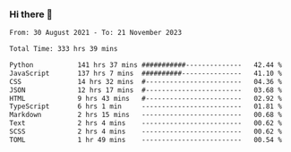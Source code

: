 ### Hi there 👋

<!--
**dominoto/dominoto** is a ✨ _special_ ✨ repository because its `README.md` (this file) appears on your GitHub profile.

Here are some ideas to get you started:

- 🔭 I’m currently working on ...
- 🌱 I’m currently learning ...
- 👯 I’m looking to collaborate on ...
- 🤔 I’m looking for help with ...
- 💬 Ask me about ...
- 📫 How to reach me: ...
- 😄 Pronouns: ...
- ⚡ Fun fact: ...
-->
<!--START_SECTION:waka-->

```txt
From: 30 August 2021 - To: 21 November 2023

Total Time: 333 hrs 39 mins

Python           141 hrs 37 mins ###########--------------   42.44 %
JavaScript       137 hrs 7 mins  ##########---------------   41.10 %
CSS              14 hrs 32 mins  #------------------------   04.36 %
JSON             12 hrs 17 mins  #------------------------   03.68 %
HTML             9 hrs 43 mins   #------------------------   02.92 %
TypeScript       6 hrs 1 min     -------------------------   01.81 %
Markdown         2 hrs 15 mins   -------------------------   00.68 %
Text             2 hrs 4 mins    -------------------------   00.62 %
SCSS             2 hrs 4 mins    -------------------------   00.62 %
TOML             1 hr 49 mins    -------------------------   00.54 %
```

<!--END_SECTION:waka-->
